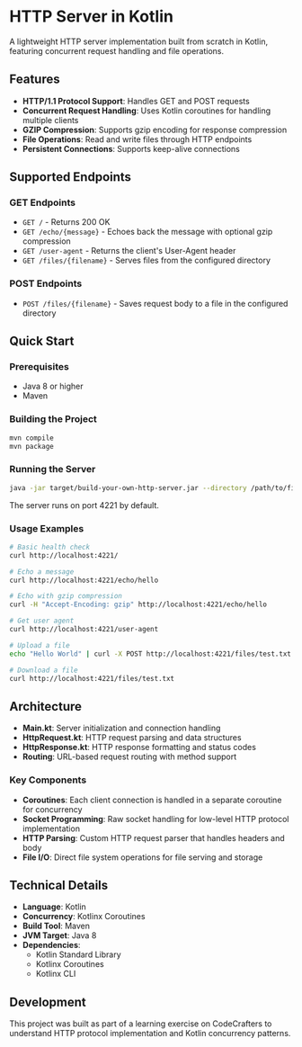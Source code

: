 # HTTP Server in Kotlin

A lightweight HTTP server implementation built from scratch in Kotlin, featuring concurrent request handling and file operations.

## Features

- **HTTP/1.1 Protocol Support**: Handles GET and POST requests
- **Concurrent Request Handling**: Uses Kotlin coroutines for handling multiple clients
- **GZIP Compression**: Supports gzip encoding for response compression
- **File Operations**: Read and write files through HTTP endpoints
- **Persistent Connections**: Supports keep-alive connections

## Supported Endpoints

### GET Endpoints
- `GET /` - Returns 200 OK
- `GET /echo/{message}` - Echoes back the message with optional gzip compression
- `GET /user-agent` - Returns the client's User-Agent header
- `GET /files/{filename}` - Serves files from the configured directory

### POST Endpoints
- `POST /files/{filename}` - Saves request body to a file in the configured directory

## Quick Start

### Prerequisites
- Java 8 or higher
- Maven

### Building the Project
```bash
mvn compile
mvn package
```

### Running the Server
```bash
java -jar target/build-your-own-http-server.jar --directory /path/to/files
```

The server runs on port 4221 by default.

### Usage Examples

```bash
# Basic health check
curl http://localhost:4221/

# Echo a message
curl http://localhost:4221/echo/hello

# Echo with gzip compression
curl -H "Accept-Encoding: gzip" http://localhost:4221/echo/hello

# Get user agent
curl http://localhost:4221/user-agent

# Upload a file
echo "Hello World" | curl -X POST http://localhost:4221/files/test.txt --data-binary @-

# Download a file
curl http://localhost:4221/files/test.txt
```

## Architecture

- **Main.kt**: Server initialization and connection handling
- **HttpRequest.kt**: HTTP request parsing and data structures
- **HttpResponse.kt**: HTTP response formatting and status codes
- **Routing**: URL-based request routing with method support

### Key Components

- **Coroutines**: Each client connection is handled in a separate coroutine for concurrency
- **Socket Programming**: Raw socket handling for low-level HTTP protocol implementation
- **HTTP Parsing**: Custom HTTP request parser that handles headers and body
- **File I/O**: Direct file system operations for file serving and storage

## Technical Details

- **Language**: Kotlin
- **Concurrency**: Kotlinx Coroutines
- **Build Tool**: Maven
- **JVM Target**: Java 8
- **Dependencies**: 
  - Kotlin Standard Library
  - Kotlinx Coroutines
  - Kotlinx CLI

## Development

This project was built as part of a learning exercise on CodeCrafters to understand HTTP protocol implementation and Kotlin concurrency patterns.
